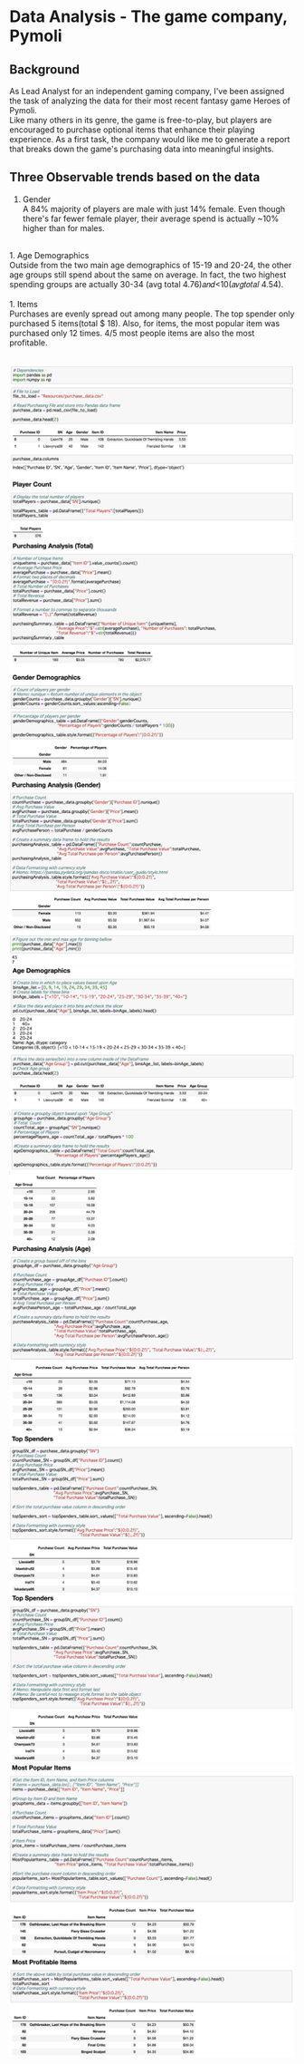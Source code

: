 # Data Analysis - The game company, Pymoli

## Background 
As Lead Analyst for an independent gaming company, I've been assigned the task of analyzing the data for their most recent fantasy game Heroes of Pymoli.<br>
Like many others in its genre, the game is free-to-play, but players are encouraged to purchase optional items that enhance their playing experience. As a first task, the company would like me to generate a report that breaks down the game's purchasing data into meaningful insights.
<br>
## Three Observable trends based on the data
1. Gender<br>
  A 84% majority of players are male with just 14% female. Even though there's far fewer female player, their average spend is actually ~10% higher than for males.<br>
  <br>
1. Age Demographics<br>
  Outside from the two main age demographics of 15-19 and 20-24, the other age groups still spend about the same on average. In fact, the two highest spending groups are actually 30-34 (avg total  4.76)𝑎𝑛𝑑<10(𝑎𝑣𝑔𝑡𝑜𝑡𝑎𝑙  4.54).<br>
  <br>
1. Items<br>
  Purchases are evenly spread out among many people. The top spender only purchased 5 items(total $ 18). Also, for items, the most popular item was purchased only 12 times. 4/5 most people items are also the most profitable.<br>
  <br>

![Pandas_1](Images/README/Pandas_1.png)<br>
![Pandas_2](Images/README/Pandas_2.png)<br>
![Pandas_3](Images/README/Pandas_3.png)<br>
![Pandas_4](Images/README/Pandas_4.png)<br>
![Pandas_5](Images/README/Pandas_5.png)<br>
![Pandas_6](Images/README/Pandas_6.png)<br>
![Pandas_7](Images/README/Pandas_7.png)<br>
![Pandas_8](Images/README/Pandas_8.png)<br>
![Pandas_9](Images/README/Pandas_9.png)<br>
![Pandas_10](Images/README/Pandas_10.png)<br>



